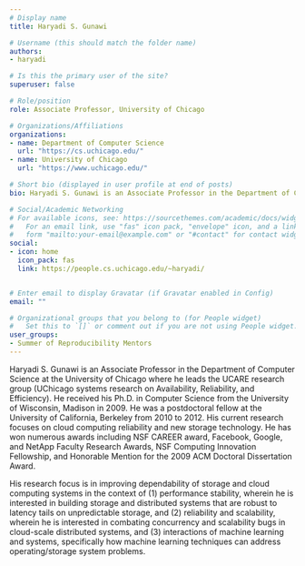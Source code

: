 ```yaml
---
# Display name
title: Haryadi S. Gunawi

# Username (this should match the folder name)
authors:
- haryadi

# Is this the primary user of the site?
superuser: false

# Role/position
role: Associate Professor, University of Chicago

# Organizations/Affiliations
organizations:
- name: Department of Computer Science
  url: "https://cs.uchicago.edu/"
- name: University of Chicago
  url: "https://www.uchicago.edu/"

# Short bio (displayed in user profile at end of posts)
bio: Haryadi S. Gunawi is an Associate Professor in the Department of Computer Science at the University of Chicago where he leads the UCARE research group (UChicago systems research on Availability, Reliability, and Efficiency). 

# Social/Academic Networking
# For available icons, see: https://sourcethemes.com/academic/docs/widgets/#icons
#   For an email link, use "fas" icon pack, "envelope" icon, and a link in the
#   form "mailto:your-email@example.com" or "#contact" for contact widget.
social:
- icon: home
  icon_pack: fas
  link: https://people.cs.uchicago.edu/~haryadi/


# Enter email to display Gravatar (if Gravatar enabled in Config)
email: ""

# Organizational groups that you belong to (for People widget)
#   Set this to `[]` or comment out if you are not using People widget.  
user_groups:
- Summer of Reproducibility Mentors
---
```

Haryadi S. Gunawi is an Associate Professor in the Department of Computer Science at the University of Chicago where he leads the UCARE research group (UChicago systems research on Availability, Reliability, and Efficiency). He received his Ph.D. in Computer Science from the University of Wisconsin, Madison in 2009. He was a postdoctoral fellow at the University of California, Berkeley from 2010 to 2012. His current research focuses on cloud computing reliability and new storage technology. He has won numerous awards including NSF CAREER award, Facebook, Google, and NetApp Faculty Research Awards, NSF Computing Innovation Fellowship, and Honorable Mention for the 2009 ACM Doctoral Dissertation Award.

His research focus is in improving dependability of storage and cloud computing systems in the context of (1) performance stability, wherein he is interested in building storage and distributed systems that are robust to latency tails on unpredictable storage, and (2) reliability and scalability, wherein he is interested in combating concurrency and scalability bugs in cloud-scale distributed systems, and (3) interactions of machine learning and systems, specifically how machine learning techniques can address operating/storage system problems.

